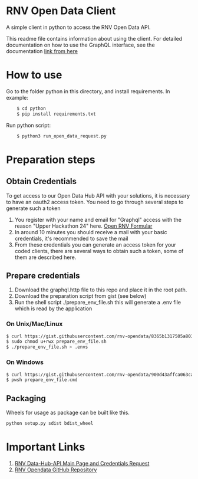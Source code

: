 # RNV Open Data Client 
A simple client in python to access the RNV Open Data API.

This readme file contains information about using the client. For detailed documentation on how to use the GraphQL interface, see the documentation [link from here](https://www.opendata-oepnv.de/ht/de/organisation/verkehrsunternehmen/rnv/openrnv/data-hub-api-dokumentationen)

# How to use

Go to the folder python in this directory, and install requirements. In example: 
```bash 
    $ cd python
    $ pip install requirements.txt 
``` 
Run python script: 
```bash 
    $ python3 run_open_data_request.py 
```


# Preparation steps 
## Obtain Credentials 
To get access to our Open Data Hub API with your solutions, it is necessary to have an oauth2 access token. 
You need to go through several steps to generate such a token 


1. You register with your name and email for "Graphql" access with the reason "Upper Hackathon 24" here. 
[Open RNV Formular](https://www.opendata-oepnv.de/ht/de/organisation/verkehrsunternehmen/rnv/openrnv/api)
2. In around 10 minutes you should receive a mail with your basic credentials, it's recommended to save the mail 
3. From these credentials you can generate an access token for your coded clients, there are several ways to obtain such a token,
some of them are described here. 

## Prepare credentials

1. Download the graphql.http file to this repo and place it in the root path. 
2. Download the preparation script from gist (see below)
3. Run the shell script ./prepare_env_file.sh this will generate a .env file which is read by the application

### On Unix/Mac/Linux 

```bash 
$ curl https://gist.githubusercontent.com/rnv-opendata/8365b1317505a80359491c2124a05e94/raw/2fc73bdbb1dd4872feff7aa8182c477d01a379cc/prepare_env_file.sh > prepare_env_file.sh
$ sudo chmod u+rwx prepare_env_file.sh 
$ ./prepare_env_file.sh > .envs
```
### On Windows 
```bash 
$ curl https://gist.githubusercontent.com/rnv-opendata/900d43affca063caed7918f91d9531b5/raw/38060421063bc4766566e5324af489fbce226cac/prepare_env_file.cmd > prepare_env_file.cmd  
$ pwsh prepare_env_file.cmd
```

## Packaging 
Wheels for usage as package can be built like this. 

```bash
python setup.py sdist bdist_wheel
```


# Important Links 
1. [RNV Data-Hub-API Main Page and Credentials Request](https://www.opendata-oepnv.de/ht/de/organisation/verkehrsunternehmen/rnv/openrnv/api)
2. [RNV Opendata GitHub Repository](https://github.com/Rhein-Neckar-Verkehr/data-hub-nodejs-client)
